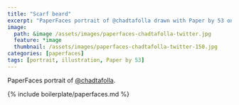 ```yaml
---
title: "Scarf beard"
excerpt: "PaperFaces portrait of @chadtafolla drawn with Paper by 53 on an iPad."
image: 
  path: &image /assets/images/paperfaces-chadtafolla-twitter.jpg 
  feature: *image
  thumbnail: /assets/images/paperfaces-chadtafolla-twitter-150.jpg
categories: [paperfaces]
tags: [portrait, illustration, Paper by 53]
---
```


PaperFaces portrait of [@chadtafolla](https://twitter.com/chadtafolla).

{% include boilerplate/paperfaces.md %}
